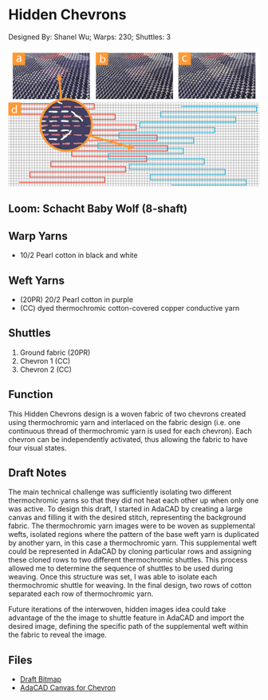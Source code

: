 # Hidden Chevrons
Designed By: Shanel Wu; Warps: 230; Shuttles: 3

![Step Through of Interwoven, Hidden Chevron Images][final]

## Loom: Schacht Baby Wolf (8-shaft)

## Warp Yarns
- 10/2 Pearl cotton in black and white

## Weft Yarns
- (20PR) 20/2 Pearl cotton in purple
- (CC) dyed thermochromic cotton-covered copper conductive yarn

## Shuttles
1. Ground fabric (20PR)
2. Chevron 1 (CC)
3. Chevron 2 (CC)

## Function
This Hidden Chevrons design is a woven fabric of two chevrons created using thermochromic yarn and interlaced on the fabric design (i.e. one continuous thread of thermochromic yarn is used for each chevron). Each chevron can be independently activated, thus allowing
the fabric to have four visual states. 

## Draft Notes
The main technical challenge was sufficiently isolating two different thermochromic yarns so that they did not heat each other up when only one was active. To design this draft, I started in AdaCAD by creating a large canvas and filling it with the desired stitch, representing the background fabric. The thermochromic yarn images were to be woven as supplemental wefts, isolated regions where the pattern of the base weft yarn is duplicated by another yarn, in this case a thermochromic yarn. This supplemental weft could be represented in AdaCAD by cloning particular rows and assigning these cloned rows to two different thermochromic shuttles. This process allowed me to determine the sequence of shuttles to be used during weaving. Once this structure was set, I was able to isolate each thermochromic shuttle for weaving. In the final design, two rows of cotton separated each row of thermochromic yarn. 

Future iterations of the interwoven, hidden images idea could take advantage of the the image to shuttle feature in AdaCAD and import the desired image, defining the specific path of the supplemental weft within the fabric to reveal the image.

## Files
- [Draft Bitmap](/drafts/hidden_chevrons/hiddenChevrons.bmp)
- [AdaCAD Canvas for Chevron](/drafts/hidden_chevrons/adacad_canvas_chevrons.png)

[final]: chevrons_figure_UPDATED.png "Figure for hidden chevrons"